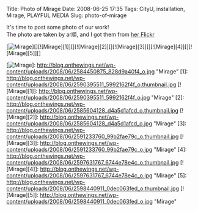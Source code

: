 Title: Photo of Mirage
Date: 2008-06-25 17:35
Tags: CityU, installation, Mirage, PLAYFUL MEDIA
Slug: photo-of-mirage

It's time to post some photo of our work!  
The photo are taken by ar順, and I got them from [her Flickr][]  

[![Mirage][]][][![Mirage][1]][][![Mirage][2]][][![Mirage][3]][][![Mirage][4]][][![Mirage][5]][]

  [her Flickr]: http://www.flickr.com/photos/lauws/
  [Mirage]: http://blog.onthewings.net/wp-content/uploads/2008/06/2584450875_828d9a40f4_o.thumbnail.jpg
  [![Mirage][]]: http://blog.onthewings.net/wp-content/uploads/2008/06/2584450875_828d9a40f4_o.jpg
    "Mirage"
  [1]: http://blog.onthewings.net/wp-content/uploads/2008/06/2590395511_5992162f4f_o.thumbnail.jpg
  [![Mirage][1]]: http://blog.onthewings.net/wp-content/uploads/2008/06/2590395511_5992162f4f_o.jpg
    "Mirage"
  [2]: http://blog.onthewings.net/wp-content/uploads/2008/06/2585604128_d4a5d1afcd_o.thumbnail.jpg
  [![Mirage][2]]: http://blog.onthewings.net/wp-content/uploads/2008/06/2585604128_d4a5d1afcd_o.jpg
    "Mirage"
  [3]: http://blog.onthewings.net/wp-content/uploads/2008/06/2591233760_99b2fae79c_o.thumbnail.jpg
  [![Mirage][3]]: http://blog.onthewings.net/wp-content/uploads/2008/06/2591233760_99b2fae79c_o.jpg
    "Mirage"
  [4]: http://blog.onthewings.net/wp-content/uploads/2008/06/2597631767_6744e78e4c_o.thumbnail.jpg
  [![Mirage][4]]: http://blog.onthewings.net/wp-content/uploads/2008/06/2597631767_6744e78e4c_o.jpg
    "Mirage"
  [5]: http://blog.onthewings.net/wp-content/uploads/2008/06/2598440911_0dec063fed_o.thumbnail.jpg
  [![Mirage][5]]: http://blog.onthewings.net/wp-content/uploads/2008/06/2598440911_0dec063fed_o.jpg
    "Mirage"
